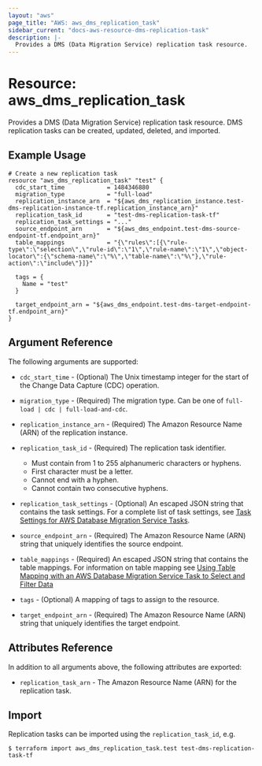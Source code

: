 ```yaml
---
layout: "aws"
page_title: "AWS: aws_dms_replication_task"
sidebar_current: "docs-aws-resource-dms-replication-task"
description: |-
  Provides a DMS (Data Migration Service) replication task resource.
---
```


# Resource: aws_dms_replication_task

Provides a DMS (Data Migration Service) replication task resource. DMS replication tasks can be created, updated, deleted, and imported.

## Example Usage

```hcl
# Create a new replication task
resource "aws_dms_replication_task" "test" {
  cdc_start_time            = 1484346880
  migration_type            = "full-load"
  replication_instance_arn  = "${aws_dms_replication_instance.test-dms-replication-instance-tf.replication_instance_arn}"
  replication_task_id       = "test-dms-replication-task-tf"
  replication_task_settings = "..."
  source_endpoint_arn       = "${aws_dms_endpoint.test-dms-source-endpoint-tf.endpoint_arn}"
  table_mappings            = "{\"rules\":[{\"rule-type\":\"selection\",\"rule-id\":\"1\",\"rule-name\":\"1\",\"object-locator\":{\"schema-name\":\"%\",\"table-name\":\"%\"},\"rule-action\":\"include\"}]}"

  tags = {
    Name = "test"
  }

  target_endpoint_arn = "${aws_dms_endpoint.test-dms-target-endpoint-tf.endpoint_arn}"
}
```

## Argument Reference

The following arguments are supported:

* `cdc_start_time` - (Optional) The Unix timestamp integer for the start of the Change Data Capture (CDC) operation.
* `migration_type` - (Required) The migration type. Can be one of `full-load | cdc | full-load-and-cdc`.
* `replication_instance_arn` - (Required) The Amazon Resource Name (ARN) of the replication instance.
* `replication_task_id` - (Required) The replication task identifier.

    - Must contain from 1 to 255 alphanumeric characters or hyphens.
    - First character must be a letter.
    - Cannot end with a hyphen.
    - Cannot contain two consecutive hyphens.

* `replication_task_settings` - (Optional) An escaped JSON string that contains the task settings. For a complete list of task settings, see [Task Settings for AWS Database Migration Service Tasks](http://docs.aws.amazon.com/dms/latest/userguide/CHAP_Tasks.CustomizingTasks.TaskSettings.html).
* `source_endpoint_arn` - (Required) The Amazon Resource Name (ARN) string that uniquely identifies the source endpoint.
* `table_mappings` - (Required) An escaped JSON string that contains the table mappings. For information on table mapping see [Using Table Mapping with an AWS Database Migration Service Task to Select and Filter Data](http://docs.aws.amazon.com/dms/latest/userguide/CHAP_Tasks.CustomizingTasks.TableMapping.html)
* `tags` - (Optional) A mapping of tags to assign to the resource.
* `target_endpoint_arn` - (Required) The Amazon Resource Name (ARN) string that uniquely identifies the target endpoint.

## Attributes Reference

In addition to all arguments above, the following attributes are exported:

* `replication_task_arn` - The Amazon Resource Name (ARN) for the replication task.

## Import

Replication tasks can be imported using the `replication_task_id`, e.g.

```
$ terraform import aws_dms_replication_task.test test-dms-replication-task-tf
```
